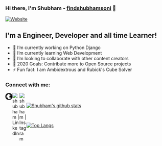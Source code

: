 ### Hi there, I'm Shubham - [findshubhamsoni][website] 👋

[![Website](https://img.shields.io/website?label=findshubhamsoni.com&style=for-the-badge&url=https%3A%2F%2Ffindshubhamsoni.com)](http://www.findshubhamsoni.com/)

## I'm a Engineer, Developer and all time Learner!

- 🔭 I’m currently working on Python Django
- 🌱 I’m currently learning Web Development
- 👯 I’m looking to collaborate with other content creators
- 🥅 2020 Goals: Contribute more to Open Source projects
- ⚡ Fun fact: I am Ambidextrous and Rubick's Cube Solver


### Connect with me:

[<img align="left" alt="findshubhamsoni.com" width="22px" src="https://raw.githubusercontent.com/iconic/open-iconic/master/svg/globe.svg" />][website]
[<img align="left" alt="shubham | LinkedIn" width="22px" src="https://cdn.jsdelivr.net/npm/simple-icons@v3/icons/linkedin.svg" />][linkedin]
[<img align="left" alt="shubham | Instagram" width="22px" src="https://cdn.jsdelivr.net/npm/simple-icons@v3/icons/instagram.svg" />][instagram]

<br/>

[![Shubham's github stats](https://github-readme-stats.vercel.app/api?username=slk007)](https://github.com/slk007/github-readme-stats)

<br/>

[![Top Langs](https://github-readme-stats.vercel.app/api/top-langs/?username=slk007)](https://github.com/slk007/github-readme-stats)

<br/>

[website]: (http://www.findshubhamsoni.com/)
[linkedin]: (https://linkedin.com/in/shubham-soni)
[instagram]: (https://www.instagram.com/shubham_s.o.n.i/)
